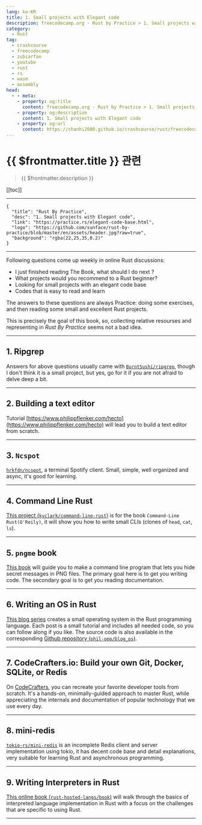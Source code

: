 ```yaml
---
lang: ko-KR
title: 1. Small projects with Elegant code
description: freecodecamp.org - Rust by Practice > 1. Small projects with Elegant code
category: 
  - Rust
tag: 
  - crashcourse
  - freecodecamp
  - zubiarfan
  - youtube
  - rust
  - rs
  - wasm
  - assembly
head:
  - - meta:
    - property: og:title
      content: freecodecamp.org - Rust by Practice > 1. Small projects with Elegant code
    - property: og:description
      content: 1. Small projects with Elegant code
    - property: og:url
      content: https://chanhi2000.github.io/crashcourse/rust/freecodecamp-rust-by-practice/01.html
---
```


# {{ $frontmatter.title }} 관련

> {{ $frontmatter.description }}

[[toc]]

---

```component VPCard
{
  "title": "Rust By Practice",
  "desc": "1. Small projects with Elegant code",
  "link": "https://practice.rs/elegant-code-base.html",
  "logo": "https://github.com/sunface/rust-by-practice/blob/master/en/assets/header.jpg?raw=true",
  "background": "rgba(22,25,35,0.2)"
}
```

<!-- https://practice.rs/elegant-code-base.html -->

---

Following questions come up weekly in online Rust discussions:

- I just finished reading The Book, what should I do next ?
- What projects would you recommend to a Rust beginner?
- Looking for small projects with an elegant code base
- Codes that is easy to read and learn

The answers to these questions are always Practice: doing some exercises, and then reading some small and excellent Rust projects.

This is precisely the goal of this book, so, collecting relative resourses and representing in _Rust By Practice_ seems not a bad idea.

---

## 1. Ripgrep

Answers for above questions usually came with [<FontIcon icon="iconfont icon-github"/>`BurntSushi/ripgrep`](https://github.com/BurntSushi/ripgrep), though I don't think it is a small project, but yes, go for it if you are not afraid to delve deep a bit.

---

## 2. Building a text editor

Tutorial [https://www.philippflenker.com/hecto](https://www.philippflenker.com/hecto) will lead you to build a text editor from scratch.

---

## 3. `Ncspot`

[<FontIcon icon="iconfont icon-github"/>`hrkfdn/ncspot`](https://github.com/hrkfdn/ncspot), a terminal Spotify client. Small, simple, well organized and async, it's good for learning.

---

## 4. Command Line Rust

[This project <FontIcon icon="iconfont icon-github"/>(`kyclark/command-line-rust`)](https://github.com/kyclark/command-line-rust) is for the book `Command-Line Rust(O'Reily)`, it will show you how to write small CLIs (clones of `head`, `cat`, `ls`).

---

## 5. `pngme` book

[This book](https://picklenerd.github.io/pngme_book) will guide you to make a command line program that lets you hide secret messages in PNG files. The primary goal here is to get you writing code. The secondary goal is to get you reading documentation.

---

## 6. Writing an OS in Rust

[This blog series](https://os.phil-opp.com) creates a small operating system in the Rust programming language. Each post is a small tutorial and includes all needed code, so you can follow along if you like. The source code is also available in the corresponding [Github repository (<FontIcon icon="iconfont icon-github"/>`phil-opp/blog_os`)](https://github.com/phil-opp/blog_os).

---

## 7. CodeCrafters.io: Build your own Git, Docker, SQLite, or Redis

On [CodeCrafters](https://codecrafters.io/for/rust), you can recreate your favorite developer tools from scratch. It's a hands-on, minimally-guided approach to master Rust, while appreciating the internals and documentation of popular technology that we use every day.

---

## 8. mini-redis

[<FontIcon icon="iconfont icon-github"/>`tokio-rs/mini-redis`](https://github.com/tokio-rs/mini-redis) is an incomplete Redis client and server implementation using tokio, it has decent code base and detail explanations, very suitable for learning Rust and asynchronous programming.

---

## 9. Writing Interpreters in Rust

[This online book (<FontIcon icon="iconfont icon-github"/>`rust-hosted-langs/book`)](https://github.com/rust-hosted-langs/book) will walk through the basics of interpreted language implementation in Rust with a focus on the challenges that are specific to using Rust.

---

<TagLinks />